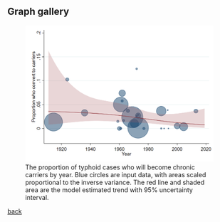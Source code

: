 

## Graph gallery
<figure>
<img src="/assets/graphs/conversionByYear_cs3_default.png" width="500" /><figcaption>The proportion of typhoid cases who will become chronic carriers by year. Blue circles are input data, with areas scaled proportional to the inverse variance. The red line and shaded area are the model estimated trend with 95% uncertainty interval. </figcaption>
</figure>

[back](./)
